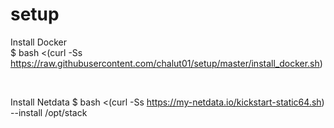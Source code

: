 # setup
Install Docker <br>
$ bash <(curl -Ss https://raw.githubusercontent.com/chalut01/setup/master/install_docker.sh)

<br>

Install Netdata
$ bash <(curl -Ss https://my-netdata.io/kickstart-static64.sh) --install /opt/stack
